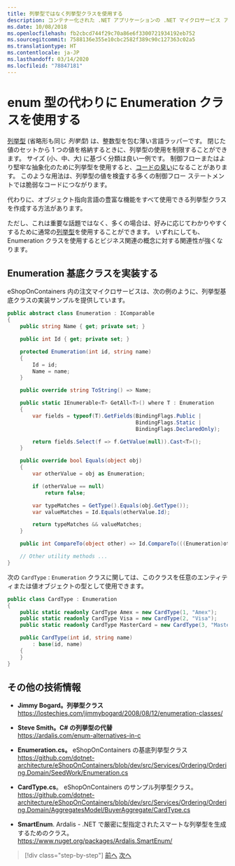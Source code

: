 ```yaml
---
title: 列挙型ではなく列挙型クラスを使用する
description: コンテナー化された .NET アプリケーションの .NET マイクロサービス アーキテクチャ | enum のいくつかの制限を解決する方法として、代わりに Enumeration クラスを使用する方法を説明します。
ms.date: 10/08/2018
ms.openlocfilehash: fb2cbcd744f29c70a86e6f3300721934192eb752
ms.sourcegitcommit: 7588136e355e10cbc2582f389c90c127363c02a5
ms.translationtype: HT
ms.contentlocale: ja-JP
ms.lasthandoff: 03/14/2020
ms.locfileid: "78847181"
---
```

# <a name="use-enumeration-classes-instead-of-enum-types"></a>enum 型の代わりに Enumeration クラスを使用する

[列挙型](../../../csharp/language-reference/builtin-types/enum.md) (省略形も同じ *列挙型*) は、整数型を包む薄い言語ラッパーです。 閉じた値のセットから 1 つの値を格納するときに、列挙型の使用を制限することができます。 サイズ (小、中、大) に基づく分類は良い一例です。 制御フローまたはより堅牢な抽象化のために列挙型を使用すると、[コードの臭い](https://deviq.com/code-smells/)になることがあります。 このような用法は、列挙型の値を検査する多くの制御フロー ステートメントでは脆弱なコードにつながります。

代わりに、オブジェクト指向言語の豊富な機能をすべて使用できる列挙型クラスを作成する方法があります。

ただし、これは重要な話題ではなく、多くの場合は、好みに応じてわかりやすくするために通常の[列挙型](../../../csharp/language-reference/builtin-types/enum.md)を使用することができます。 いずれにしても、Enumeration クラスを使用するとビジネス関連の概念に対する関連性が強くなります。

## <a name="implement-an-enumeration-base-class"></a>Enumeration 基底クラスを実装する

eShopOnContainers 内の注文マイクロサービスは、次の例のように、列挙型基底クラスの実装サンプルを提供しています。

```csharp
public abstract class Enumeration : IComparable
{
    public string Name { get; private set; }

    public int Id { get; private set; }

    protected Enumeration(int id, string name)
    {
        Id = id;
        Name = name;
    }

    public override string ToString() => Name;

    public static IEnumerable<T> GetAll<T>() where T : Enumeration
    {
        var fields = typeof(T).GetFields(BindingFlags.Public |
                                         BindingFlags.Static |
                                         BindingFlags.DeclaredOnly);

        return fields.Select(f => f.GetValue(null)).Cast<T>();
    }

    public override bool Equals(object obj)
    {
        var otherValue = obj as Enumeration;

        if (otherValue == null)
            return false;

        var typeMatches = GetType().Equals(obj.GetType());
        var valueMatches = Id.Equals(otherValue.Id);

        return typeMatches && valueMatches;
    }

    public int CompareTo(object other) => Id.CompareTo(((Enumeration)other).Id);

    // Other utility methods ...
}
```

次の `CardType` : `Enumeration` クラスに関しては、このクラスを任意のエンティティまたは値オブジェクトの型として使用できます。

```csharp
public class CardType : Enumeration
{
    public static readonly CardType Amex = new CardType(1, "Amex");
    public static readonly CardType Visa = new CardType(2, "Visa");
    public static readonly CardType MasterCard = new CardType(3, "MasterCard");

    public CardType(int id, string name)
        : base(id, name)
    {
    }
}
```

## <a name="additional-resources"></a>その他の技術情報

- **Jimmy Bogard。列挙型クラス** \
  <https://lostechies.com/jimmybogard/2008/08/12/enumeration-classes/>

- **Steve Smith。C# の列挙型の代替** \
  <https://ardalis.com/enum-alternatives-in-c>

- **Enumeration.cs。** eShopOnContainers の基底列挙型クラス \
  <https://github.com/dotnet-architecture/eShopOnContainers/blob/dev/src/Services/Ordering/Ordering.Domain/SeedWork/Enumeration.cs>

- **CardType.cs**。 eShopOnContainers のサンプル列挙型クラス。 \
  <https://github.com/dotnet-architecture/eShopOnContainers/blob/dev/src/Services/Ordering/Ordering.Domain/AggregatesModel/BuyerAggregate/CardType.cs>

- **SmartEnum**. Ardalis - .NET で厳密に型指定されたスマートな列挙型を生成するためのクラス。 \
  <https://www.nuget.org/packages/Ardalis.SmartEnum/>

>[!div class="step-by-step"]
>[前へ](implement-value-objects.md)
>[次へ](domain-model-layer-validations.md)
